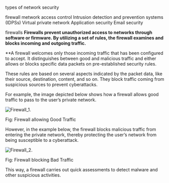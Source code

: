 
types of network security

firewall
metwork access control
Intrusion detection and prevention systems (IDPSs)
Virtual private network
Application security
Email security


firewalls
**Firewalls prevent unauthorized access to networks through software or firmware. By utilizing a set of rules, the firewall examines and blocks incoming and outgoing traffic.**

**A firewall welcomes only those incoming traffic that has been configured to accept. It distinguishes between good and malicious traffic and either allows or blocks specific data packets on pre-established security rules. 

These rules are based on several aspects indicated by the packet data, like their source, destination, content, and so on. They block traffic coming from suspicious sources to prevent cyberattacks. 

For example, the image depicted below shows how a firewall allows good traffic to pass to the user’s private network.

![Firewall_1.](https://www.simplilearn.com/ice9/free_resources_article_thumb/Firewall_1.png)

Fig: Firewall allowing Good Traffic

However, in the example below, the firewall blocks malicious traffic from entering the private network, thereby protecting the user’s network from being susceptible to a cyberattack.

![Firewall_2.](https://www.simplilearn.com/ice9/free_resources_article_thumb/Firewall_2.png)   

Fig: Firewall blocking Bad Traffic

This way, a firewall carries out quick assessments to detect malware and other suspicious activities.


